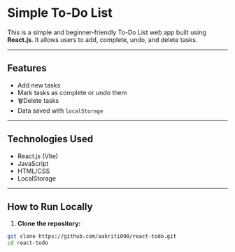 # Simple To-Do List

This is a simple and beginner-friendly To-Do List web app built using **React.js**. It allows users to add, complete, undo, and delete tasks.

---

## Features

- Add new tasks
- Mark tasks as complete or undo them
- 🗑Delete tasks
- Data saved with `localStorage`

---

## Technologies Used

- React.js (Vite)
- JavaScript
- HTML/CSS
- LocalStorage

---

## How to Run Locally

1. **Clone the repository:**

```bash
git clone https://github.com/aakriti090/react-todo.git
cd react-todo

